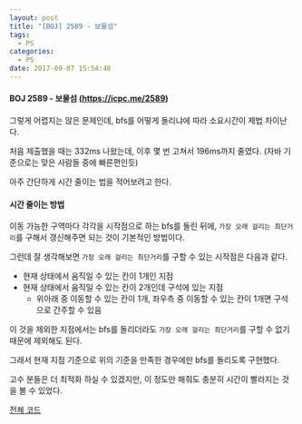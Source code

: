 ```yaml
---
layout: post
title: "[BOJ] 2589 - 보물섬"
tags:
  - PS
categories:
  - PS
date: 2017-09-07 15:54:48
---
```


#### BOJ 2589 - 보물섬 (https://icpc.me/2589)

그렇게 어렵지는 않은 문제인데, bfs를 어떻게 돌리냐에 따라 소요시간이 제법 차이난다.

처음 제출했을 때는 332ms 나왔는데, 이후 몇 번 고쳐서 196ms까지 줄였다. (자바 기준으로는 맞은 사람들 중에 빠른편인듯)

아주 간단하게 시간 줄이는 법을 적어보려고 한다.

#### 시간 줄이는 방법

이동 가능한 구역마다 각각을 시작점으로 하는 bfs를 돌린 뒤에, `가장 오래 걸리는 최단거리`를 구해서 갱신해주면 되는 것이 기본적인 방법이다.

그런데 잘 생각해보면 `가장 오래 걸리는 최단거리`를 구할 수 있는 시작점은 다음과 같다.

*   현재 상태에서 움직일 수 있는 칸이 1개인 지점
*   현재 상태에서 움직일 수 있는 칸이 2개인데 구석에 있는 지점
    *   위아래 중 이동할 수 있는 칸이 1개, 좌우측 중 이동할 수 있는 칸이 1개면 구석으로 간주할 수 있음

이 것을 제외한 지점에서는 bfs를 돌리더라도 `가장 오래 걸리는 최단거리`를 구할 수 없기 때문에 제외해도 된다.

그래서 현재 지점 기준으로 위의 기준을 만족한 경우에만 bfs를 돌리도록 구현했다.

고수 분들은 더 최적화 하실 수 있겠지만, 이 정도만 해줘도 충분히 시간이 빨라지는 것을 볼 수 있었다.

[전체 코드](https://github.com/joshua-qa/PS/blob/master/BOJ/2000/2589.java)


